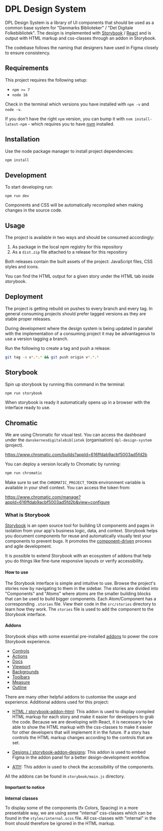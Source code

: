 # DPL Design System

DPL Design System is a library of UI components that should be used as a common base system for "Danmarks Biblioteker" / "Det Digitale Folkebibliotek". The design is implemented with [Storybook](https://storybook.js.org/docs/react/get-started/introduction) / [React](https://reactjs.org/) and is output with HTML markup and css-classes through an addon in Storybook.

The codebase follows the naming that designers have used in Figma closely to ensure consistency.

## Requirements

This project requires the following setup:

- `npm >= 7`
- `node 16`

Check in the terminal which versions you have installed with `npm -v` and `node -v`.

If you don't have the right `npm` version, you can bump it with `nvm install-latest-npm` - which requires you to have [nvm](https://github.com/nvm-sh/nvm) installed.

## Installation

Use the node package manager to install project dependencies:

```bash
npm install
```

## Development

To start developing run:

```
npm run dev
```

Components and CSS will be automatically recompiled when making changes in the
source code.

## Usage

The project is available in two ways and should be consumed accordingly:

1. As package in the local npm registry for this repository
2. As a `dist.zip` file attached to a release for this repository

Both releases contain the built assets of the project: JavaScript files, CSS 
styles and icons. 

You can find the HTML output for a given story under the HTML tab inside 
storybook.

## Deployment

The project is getting rebuild on pushes to every branch and every tag. In 
general consuming projects should prefer tagged versions as they are stable 
proper releases.

During development where the design system is being updated in parallel with 
the implementation of a consuming project it may be advantageous to use a 
version tagging a branch.

Run the following to create a tag and push a release:

```bash
git tag -a v*.*.* && git push origin v*.*.*
```

## Storybook

Spin up storybook by running this command in the terminal:

```bash
npm run storybook
```

When storybook is ready it automatically opens up in a browser with the interface ready to use.

## Chromatic

We are using Chromatic for visual test. You can access the dashboard
under the `danskernesdigitalebibliotek` (organisation) `dpl-design-system` (project).

https://www.chromatic.com/builds?appId=616ffdab9acbf5003ad5fd2b

You can deploy a version locally to Chromatic by running:

```bash
npm run chromatic
```

Make sure to set the `CHROMATIC_PROJECT_TOKEN` environment variable is available in your shell context.
You can access the token from:

https://www.chromatic.com/manage?appId=616ffdab9acbf5003ad5fd2b&view=configure

### What is Storybook

[Storybook](https://storybook.js.org/docs/react/get-started/introduction) is an open source tool for building UI components and pages in isolation from your app's business logic, data, and context.
Storybook helps you document components for reuse and automatically visually test your components to prevent bugs.
It promotes the [component-driven](https://componentdriven.org) process and agile development.

It is possible to extend Storybook with an ecosystem of addons that help you do things like fine-tune responsive layouts or verify accessibility.

#### How to use

The Storybook interface is simple and intuitive to use. Browse the project's stories now by navigating to them in the sidebar.
The stories are divided into "Components" and "Atoms" where atoms are the smaller building blocks that can be used to build bigger components.
Each Atom/Component has a corresponding `.stories` file. View their code in the `src/stories` directory to learn how they work.
The `stories` file is used to add the component to the Storybook interface.

#### Addons

Storybook ships with some essential pre-installed [addons](https://storybook.js.org/addons/tag/essentials/) to power the core Storybook experience.

- [Controls](https://storybook.js.org/addons/@storybook/addon-controls/)
- [Actions](https://storybook.js.org/addons/@storybook/addon-actions/)
- [Docs](https://storybook.js.org/addons/@storybook/addon-docs/)
- [Viewport](https://storybook.js.org/addons/@storybook/addon-viewport/)
- [Backgrounds](https://storybook.js.org/addons/@storybook/addon-backgrounds/)
- [Toolbars](https://storybook.js.org/addons/@storybook/addon-toolbars/)
- [Measure](https://storybook.js.org/addons/@storybook/addon-measure/)
- [Outline](https://storybook.js.org/addons/@storybook/addon-outline/)

There are many other helpful addons to customise the usage and experience.
Additional addons used for this project:

- [HTML / storybook-addon-html](https://storybook.js.org/addons/@whitespace/storybook-addon-html/):
  This addon is used to display compiled HTML markup for each story and make it easier for developers to grab the code.
  Because we are developing with React, it is necessary to be able to show the HTML markup with the css-classes to make it easier for other developers that will implement it in the future.
  If a story has controls the HTML markup changes according to the controls that are set.

- [Designs / storybook-addon-designs](https://storybook.js.org/addons/storybook-addon-designs/):
  This addon is used to embed Figma in the addon panel for a better design-development workflow.

- [A11Y](https://storybook.js.org/addons/@storybook/addon-a11y/):
  This addon is used to check the accessibility of the components.

All the addons can be found in `storybook/main.js` directory.

#### Important to notice

**Internal classes**

To display some of the components (fx Colors, Spacing) in a more presentable way, we are using some "internal" css-classes which can be found in the `styles/internal.scss` file. All css-classes with "internal" in the front should therefore be ignored in the HTML markup.
